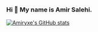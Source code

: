 ### Hi 👋 My name is Amir Salehi.

[![Amiryxe's GitHub stats](https://github-readme-stats.vercel.app/api?username=amiryxe&theme=merko)](https://github.com/amiryxe/)


<!--
**amiryxe/amiryxe** is a ✨ _special_ ✨ repository because its `README.md` (this file) appears on your GitHub profile.

Here are some ideas to get you started:

- 🔭 I’m currently working on ...
- 🌱 I’m currently learning ...
- 👯 I’m looking to collaborate on ...
- 🤔 I’m looking for help with ...
- 💬 Ask me about ...
- 📫 How to reach me: ...
- 😄 Pronouns: ...
- ⚡ Fun fact: ...
-->
